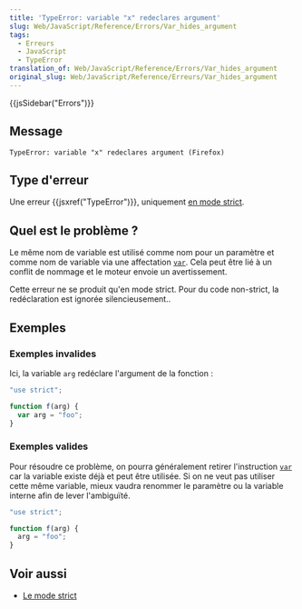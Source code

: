 ```yaml
---
title: 'TypeError: variable "x" redeclares argument'
slug: Web/JavaScript/Reference/Errors/Var_hides_argument
tags:
  - Erreurs
  - JavaScript
  - TypeError
translation_of: Web/JavaScript/Reference/Errors/Var_hides_argument
original_slug: Web/JavaScript/Reference/Erreurs/Var_hides_argument
---
```

{{jsSidebar("Errors")}}

## Message

    TypeError: variable "x" redeclares argument (Firefox)

## Type d'erreur

Une erreur {{jsxref("TypeError")}}, uniquement [en mode strict](/fr/docs/Web/JavaScript/Reference/Strict_mode).

## Quel est le problème ?

Le même nom de variable est utilisé comme nom pour un paramètre et comme nom de variable via une affectation [`var`](/fr/docs/Web/JavaScript/Reference/Instructions/var). Cela peut être lié à un conflit de nommage et le moteur envoie un avertissement.

Cette erreur ne se produit qu'en mode strict. Pour du code non-strict, la redéclaration est ignorée silencieusement..

## Exemples

### Exemples invalides

Ici, la variable `arg` redéclare l'argument de la fonction :

```js example-bad
"use strict";

function f(arg) {
  var arg = "foo";
}
```

### Exemples valides

Pour résoudre ce problème, on pourra généralement retirer l'instruction [`var`](/fr/docs/Web/JavaScript/Reference/Instructions/var) car la variable existe déjà et peut être utilisée. Si on ne veut pas utiliser cette même variable, mieux vaudra renommer le paramètre ou la variable interne afin de lever l'ambiguïté.

```js example-good
"use strict";

function f(arg) {
  arg = "foo";
}
```

## Voir aussi

- [Le mode strict](/fr/docs/Web/JavaScript/Reference/Strict_mode)
